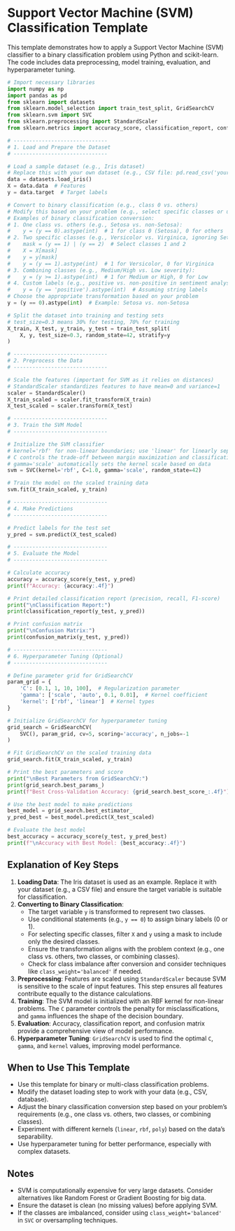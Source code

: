 # Support Vector Machine (SVM) Classification Template

This template demonstrates how to apply a Support Vector Machine (SVM) classifier to a binary classification problem using Python and scikit-learn. The code includes data preprocessing, model training, evaluation, and hyperparameter tuning.

```python
# Import necessary libraries
import numpy as np
import pandas as pd
from sklearn import datasets
from sklearn.model_selection import train_test_split, GridSearchCV
from sklearn.svm import SVC
from sklearn.preprocessing import StandardScaler
from sklearn.metrics import accuracy_score, classification_report, confusion_matrix

# ------------------------------
# 1. Load and Prepare the Dataset
# ------------------------------

# Load a sample dataset (e.g., Iris dataset)
# Replace this with your own dataset (e.g., CSV file: pd.read_csv('your_data.csv'))
data = datasets.load_iris()
X = data.data  # Features
y = data.target  # Target labels

# Convert to binary classification (e.g., class 0 vs. others)
# Modify this based on your problem (e.g., select specific classes or use original labels)
# Examples of binary classification conversion:
# 1. One class vs. others (e.g., Setosa vs. non-Setosa):
#    y = (y == 0).astype(int)  # 1 for class 0 (Setosa), 0 for others
# 2. Two specific classes (e.g., Versicolor vs. Virginica, ignoring Setosa):
#    mask = (y == 1) | (y == 2)  # Select classes 1 and 2
#    X = X[mask]
#    y = y[mask]
#    y = (y == 1).astype(int)  # 1 for Versicolor, 0 for Virginica
# 3. Combining classes (e.g., Medium/High vs. Low severity):
#    y = (y >= 1).astype(int)  # 1 for Medium or High, 0 for Low
# 4. Custom labels (e.g., positive vs. non-positive in sentiment analysis):
#    y = (y == 'positive').astype(int)  # Assuming string labels
# Choose the appropriate transformation based on your problem
y = (y == 0).astype(int)  # Example: Setosa vs. non-Setosa

# Split the dataset into training and testing sets
# test_size=0.3 means 30% for testing, 70% for training
X_train, X_test, y_train, y_test = train_test_split(
    X, y, test_size=0.3, random_state=42, stratify=y
)

# ------------------------------
# 2. Preprocess the Data
# ------------------------------

# Scale the features (important for SVM as it relies on distances)
# StandardScaler standardizes features to have mean=0 and variance=1
scaler = StandardScaler()
X_train_scaled = scaler.fit_transform(X_train)
X_test_scaled = scaler.transform(X_test)

# ------------------------------
# 3. Train the SVM Model
# ------------------------------

# Initialize the SVM classifier
# kernel='rbf' for non-linear boundaries; use 'linear' for linearly separable data
# C controls the trade-off between margin maximization and classification error
# gamma='scale' automatically sets the kernel scale based on data
svm = SVC(kernel='rbf', C=1.0, gamma='scale', random_state=42)

# Train the model on the scaled training data
svm.fit(X_train_scaled, y_train)

# ------------------------------
# 4. Make Predictions
# ------------------------------

# Predict labels for the test set
y_pred = svm.predict(X_test_scaled)

# ------------------------------
# 5. Evaluate the Model
# ------------------------------

# Calculate accuracy
accuracy = accuracy_score(y_test, y_pred)
print(f"Accuracy: {accuracy:.4f}")

# Print detailed classification report (precision, recall, F1-score)
print("\nClassification Report:")
print(classification_report(y_test, y_pred))

# Print confusion matrix
print("\nConfusion Matrix:")
print(confusion_matrix(y_test, y_pred))

# ------------------------------
# 6. Hyperparameter Tuning (Optional)
# ------------------------------

# Define parameter grid for GridSearchCV
param_grid = {
    'C': [0.1, 1, 10, 100],  # Regularization parameter
    'gamma': ['scale', 'auto', 0.1, 0.01],  # Kernel coefficient
    'kernel': ['rbf', 'linear']  # Kernel types
}

# Initialize GridSearchCV for hyperparameter tuning
grid_search = GridSearchCV(
    SVC(), param_grid, cv=5, scoring='accuracy', n_jobs=-1
)

# Fit GridSearchCV on the scaled training data
grid_search.fit(X_train_scaled, y_train)

# Print the best parameters and score
print("\nBest Parameters from GridSearchCV:")
print(grid_search.best_params_)
print(f"Best Cross-Validation Accuracy: {grid_search.best_score_:.4f}")

# Use the best model to make predictions
best_model = grid_search.best_estimator_
y_pred_best = best_model.predict(X_test_scaled)

# Evaluate the best model
best_accuracy = accuracy_score(y_test, y_pred_best)
print(f"\nAccuracy with Best Model: {best_accuracy:.4f}")
```

## Explanation of Key Steps
1. **Loading Data**: The Iris dataset is used as an example. Replace it with your dataset (e.g., a CSV file) and ensure the target variable is suitable for classification.
2. **Converting to Binary Classification**:
   - The target variable `y` is transformed to represent two classes.
   - Use conditional statements (e.g., `y == 0`) to assign binary labels (0 or 1).
   - For selecting specific classes, filter `X` and `y` using a mask to include only the desired classes.
   - Ensure the transformation aligns with the problem context (e.g., one class vs. others, two classes, or combining classes).
   - Check for class imbalance after conversion and consider techniques like `class_weight='balanced'` if needed.
3. **Preprocessing**: Features are scaled using `StandardScaler` because SVM is sensitive to the scale of input features. This step ensures all features contribute equally to the distance calculations.
4. **Training**: The SVM model is initialized with an RBF kernel for non-linear problems. The `C` parameter controls the penalty for misclassifications, and `gamma` influences the shape of the decision boundary.
5. **Evaluation**: Accuracy, classification report, and confusion matrix provide a comprehensive view of model performance.
6. **Hyperparameter Tuning**: `GridSearchCV` is used to find the optimal `C`, `gamma`, and `kernel` values, improving model performance.

## When to Use This Template
- Use this template for binary or multi-class classification problems.
- Modify the dataset loading step to work with your data (e.g., CSV, database).
- Adjust the binary classification conversion step based on your problem’s requirements (e.g., one class vs. others, two classes, or combining classes).
- Experiment with different kernels (`linear`, `rbf`, `poly`) based on the data’s separability.
- Use hyperparameter tuning for better performance, especially with complex datasets.

## Notes
- SVM is computationally expensive for very large datasets. Consider alternatives like Random Forest or Gradient Boosting for big data.
- Ensure the dataset is clean (no missing values) before applying SVM.
- If the classes are imbalanced, consider using `class_weight='balanced'` in `SVC` or oversampling techniques.
